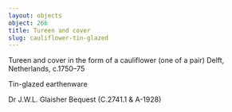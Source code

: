 ```yaml
---
layout: objects
object: 266
title: Tureen and cover
slug: cauliflower-tin-glazed
---
```

Tureen and cover in the form of a cauliflower (one of a pair) Delft, Netherlands, c.1750–75  

Tin-glazed earthenware  

Dr J.W.L. Glaisher Bequest (C.2741.1 &amp; A-1928)
